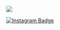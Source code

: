 
![](https://raw.githubusercontent.com/Sawshu/README.md/main/maxwell-cat.gif)

[![Instagram Badge](https://img.shields.io/badge/-Instagram-C13584?style=flat-quare&labelColor=C13584&logo=instagram&logoColor=white&link=link)](https://www.instagram.com/sawshudev/)
